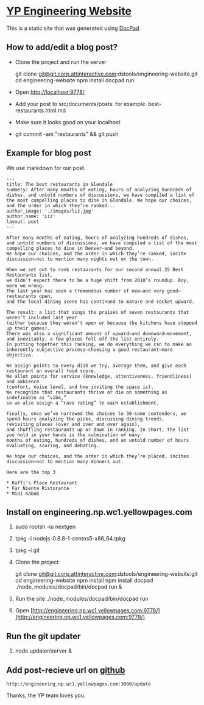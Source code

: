 # [YP Engineering Website](http://engineering.np.wc1.yellowpages.com:9778/)

This is a static site that was generated using [DocPad](https://github.com/bevry/docpad)

## How to add/edit a blog post?

* Clone the project and run the server

    git clone git@git.corp.attinteractive.com:dstools/engineering-website.git 
    cd engineering-website 
    npm install 
    docpad run 

* Open [http://localhost:9778/](http://localhost:9778/)

* Add your post to src/documents/posts. for example: best-restaurants.html.md

* Make sure it looks good on your localhost

* git commit -am "restaurants" && git push


## Example for blog post

We use markdown for our post.

    ---
    title: The best restaurants in Glendale
    summery: After many months of eating, hours of analyzing hundreds of dishes, and untold numbers of discussions, we have compiled a list of the most compelling places to dine in Glendale. We hope our choices, and the order in which they’re ranked... 
    author_image: './images/liz.jpg'
    author_name: 'Liz'
    layout: post
    ---

    After many months of eating, hours of analyzing hundreds of dishes, 
    and untold numbers of discussions, we have compiled a list of the most compelling places to dine in Denver—and beyond. 
    We hope our choices, and the order in which they’re ranked, incite discussion—not to mention many nights out on the town.

    When we set out to rank restaurants for our second annual 25 Best Restaurants list, 
    we didn’t expect there to be a huge shift from 2010’s roundup. Boy, were we wrong. 
    The last year has seen a tremendous number of new—and very good—restaurants open, 
    and the local dining scene has continued to mature and rocket upward. 

    The result: a list that sings the praises of seven restaurants that weren’t included last year 
    (either because they weren’t open or because the kitchens have stepped up their games). 
    There was also a significant amount of upward—and downward—movement, and inevitably, a few places fell off the list entirely. 
    In putting together this ranking, we do everything we can to make an inherently subjective process—choosing a good restaurant—more objective. 

    We assign points to every dish we try, average them, and give each restaurant an overall food score. 
    We allot points for service (knowledge, attentiveness, friendliness) and ambience 
    (comfort, noise level, and how inviting the space is). 
    We recognize that restaurants thrive or die on something as indefinable as “vibe,”
    so we also assign a “rave rating” to each establishment.  
    
    Finally, once we’ve narrowed the choices to 30-some contenders, we spend hours analyzing the picks, discussing dining trends, 
    revisiting places (over and over and over again), 
    and shuffling restaurants up or down in ranking. In short, the list you hold in your hands is the culmination of many 
    months of eating, hundreds of dishes, and an untold number of hours evaluating, scoring, and debating. 
    
    We hope our choices, and the order in which they’re placed, incites discussion—not to mention many dinners out.
    
    Here are the top 3
   
    * Raffi's Place Restaurant
    * Far Niente Ristorante
    * Mini Kabob

## Install on engineering.np.wc1.yellowpages.com

1. sudo rootsh -iu nextgen

2. tpkg -i nodejs-0.8.8-1-centos5-x86_64.tpkg 

3. tpkg -i git

4. Clone the project

    git clone git@git.corp.attinteractive.com:dstools/engineering-website.git
    cd engineering-website
    npm install
    npm install docpad
    ./node_modules/docpad/bin/docpad run &

5. Run the site
    ./node_modules/docpad/bin/docpad run

6. Open [http://engineering.np.wc1.yellowpages.com:9778/](http://engineering.np.wc1.yellowpages.com:9778/)

## Run the git updater

1. node updater/server &

## Add post-recieve url on [github](https://git.corp.attinteractive.com/dstools/engineering-website/edit)

    http://engineering.np.wc1.yellowpages.com:3000/update


Thanks, the YP team loves you.
